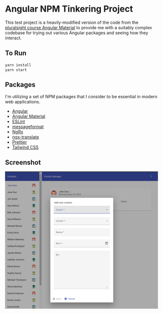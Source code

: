 # Angular NPM Tinkering Project

This test project is a heavily-modified version of the code from the [pluralsight course Angular Material](https://www.pluralsight.com/courses/angular-material) to provide me with a suitably complex codebase for trying out various Angular packages and seeing how they interact.

## To Run

```shell
yarn install
yarn start
```

## Packages

I'm utilizing a set of NPM packages that I consider to be essential in modern web applications.

- [Angular](https://angular.dev/)
- [Angular Material](https://material.angular.io/)
- [ESLint](https://eslint.org/)
- [messageformat](https://messageformat.github.io/messageformat/)
- [NgRx](https://ngrx.io/)
- [ngx-translate](https://github.com/ngx-translate/core)
- [Prettier](https://prettier.io/)
- [Tailwind CSS](https://tailwindcss.com/)

## Screenshot

![Angular NPM Tinkering Project Preview](screenshots/preview.png)
